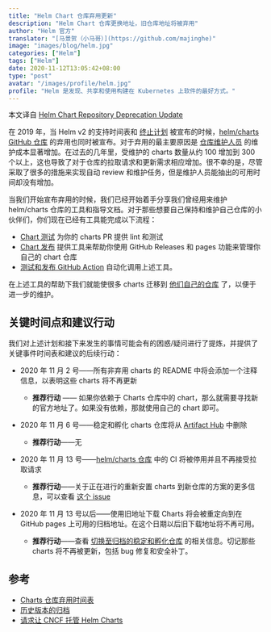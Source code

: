 ```yaml
---
title: "Helm Chart 仓库弃用更新"
description: "Helm Chart 仓库更换地址，旧仓库地址将被弃用"
author: "Helm 官方"
translator: "[马景贺（小马哥）](https://github.com/majinghe)"
image: "images/blog/helm.jpg"
categories: ["Helm"]
tags: ["Helm"]
date: 2020-11-12T13:05:42+08:00
type: "post"
avatar: "/images/profile/helm.jpg"
profile: "Helm 是发现、共享和使用构建在 Kubernetes 上软件的最好方式。"
---
```


本文译自 [Helm Chart Repository Deprecation Update](https://www.cncf.io/blog/2020/11/05/helm-chart-repository-deprecation-update/)

在 2019 年，当 Helm v2 的支持时间表和 [终止计划](https://github.com/helm/charts#deprecation-timeline) 被宣布的时候，[helm/charts GitHub 仓库](https://github.com/helm/charts) 的弃用也同时被宣布。对于弃用的最主要原因是 [仓库维护人员](https://github.com/helm/charts/blob/master/OWNERS) 的维护成本显著增加。在过去的几年里，受维护的 charts 数量从约 100 增加到 300 个以上，这也导致了对于仓库的拉取请求和更新需求相应增加。很不幸的是，尽管采取了很多的措施来实现自动 review 和维护任务，但是维护人员能抽出的可用时间却没有增加。

当我们开始宣布弃用的时候，我们已经开始着手分享我们曾经用来维护 helm/charts 仓库的工具和指导文档。对于那些想要自己保持和维护自己仓库的小伙伴们，你们现在已经有工具能完成以下流程：

* [Chart 测试](https://github.com/helm/chart-testing) 为你的 charts PR 提供 lint 和测试
* [Chart 发布](https://github.com/helm/chart-releaser) 提供工具来帮助你使用 GitHub Releases 和 pages 功能来管理你自己的 chart 仓库
* [测试和发布 GitHub Action](https://github.com/helm?q=chart+action) 自动化调用上述工具。

在上述工具的帮助下我们就能使很多 charts 迁移到 [他们自己的仓库](https://github.com/helm/charts/issues/21103) 了，以便于进一步的维护。

## 关键时间点和建议行动

我们对上述计划和接下来发生的事情可能会有的困惑/疑问进行了提炼，并提供了关键事件时间表和建议的后续行动：

* 2020 年 11 月 2 号——所有非弃用 charts 的 README 中将会添加一个注释信息，以表明这些 charts 将不再更新
  * **推荐行动** —— 如果你依赖于 Charts 仓库中的 chart，那么就需要寻找新的官方地址了。如果没有依赖，那就使用自己的 chart 即可。

* 2020 年 11 月 6 号——稳定和孵化 charts 仓库将从 [Artifact Hub](https://artifacthub.io) 中删除
  * **推荐行动**——无

* 2020 年 11 月 13 号——[helm/charts 仓库](https://github.com/helm/charts) 中的 CI 将被停用并且不再接受拉取请求
  * **推荐行动**——关于正在进行的重新安置 charts 到新仓库的方案的更多信息，可以查看 [这个 issue](https://github.com/helm/charts/issues/21103)

* 2020 年 11 月 13 号以后——使用旧地址下载 Charts 将会被重定向到在 GitHub pages 上可用的归档地址。在这个日期以后旧下载地址将不再可用。
  * **推荐行动**——查看 [切换至归档的稳定和孵化仓库](https://helm.sh/docs/faq/#i-am-getting-a-warning-about-unable-to-get-an-update-from-the-stable-chart-repository) 的相关信息。切记那些 charts 将不再被更新，包括 bug 修复和安全补丁。

## 参考

* [Charts 仓库弃用时间表](https://github.com/helm/charts/issues/23944)
* [历史版本的归档](https://github.com/helm/charts/issues/23850)
* [请求让 CNCF 托管 Helm Charts](https://github.com/helm/community/issues/114)
